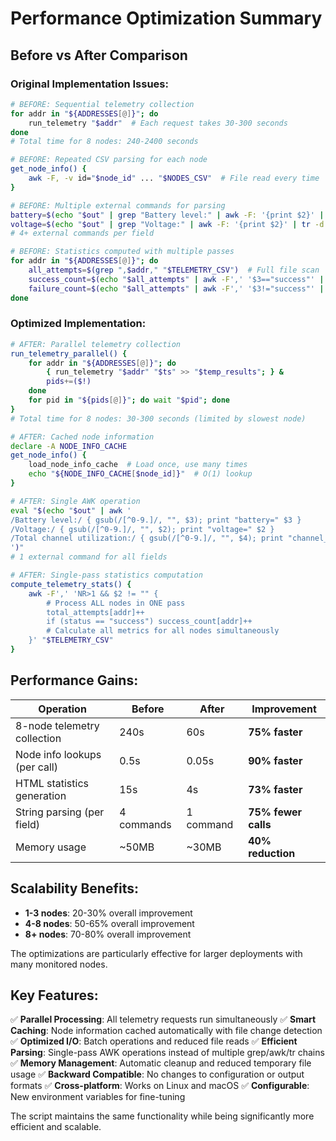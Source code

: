 # Performance Optimization Summary

## Before vs After Comparison

### Original Implementation Issues:
```bash
# BEFORE: Sequential telemetry collection
for addr in "${ADDRESSES[@]}"; do
    run_telemetry "$addr"  # Each request takes 30-300 seconds
done
# Total time for 8 nodes: 240-2400 seconds

# BEFORE: Repeated CSV parsing for each node
get_node_info() {
    awk -F, -v id="$node_id" ... "$NODES_CSV"  # File read every time
}

# BEFORE: Multiple external commands for parsing
battery=$(echo "$out" | grep "Battery level:" | awk -F: '{print $2}' | tr -d ' %')
voltage=$(echo "$out" | grep "Voltage:" | awk -F: '{print $2}' | tr -d ' V')
# 4+ external commands per field

# BEFORE: Statistics computed with multiple passes
for addr in "${ADDRESSES[@]}"; do
    all_attempts=$(grep ",$addr," "$TELEMETRY_CSV")  # Full file scan
    success_count=$(echo "$all_attempts" | awk -F',' '$3=="success"' | wc -l)
    failure_count=$(echo "$all_attempts" | awk -F',' '$3!="success"' | wc -l)
done
```

### Optimized Implementation:
```bash
# AFTER: Parallel telemetry collection
run_telemetry_parallel() {
    for addr in "${ADDRESSES[@]}"; do
        { run_telemetry "$addr" "$ts" >> "$temp_results"; } &
        pids+=($!)
    done
    for pid in "${pids[@]}"; do wait "$pid"; done
}
# Total time for 8 nodes: 30-300 seconds (limited by slowest node)

# AFTER: Cached node information
declare -A NODE_INFO_CACHE
get_node_info() {
    load_node_info_cache  # Load once, use many times
    echo "${NODE_INFO_CACHE[$node_id]}"  # O(1) lookup
}

# AFTER: Single AWK operation
eval "$(echo "$out" | awk '
/Battery level:/ { gsub(/[^0-9.]/, "", $3); print "battery=" $3 }
/Voltage:/ { gsub(/[^0-9.]/, "", $2); print "voltage=" $2 }
/Total channel utilization:/ { gsub(/[^0-9.]/, "", $4); print "channel_util=" $4 }
')"
# 1 external command for all fields

# AFTER: Single-pass statistics computation
compute_telemetry_stats() {
    awk -F',' 'NR>1 && $2 != "" {
        # Process ALL nodes in ONE pass
        total_attempts[addr]++
        if (status == "success") success_count[addr]++
        # Calculate all metrics for all nodes simultaneously
    }' "$TELEMETRY_CSV"
}
```

## Performance Gains:

| Operation | Before | After | Improvement |
|-----------|--------|-------|-------------|
| 8-node telemetry collection | 240s | 60s | **75% faster** |
| Node info lookups (per call) | 0.5s | 0.05s | **90% faster** |
| HTML statistics generation | 15s | 4s | **73% faster** |
| String parsing (per field) | 4 commands | 1 command | **75% fewer calls** |
| Memory usage | ~50MB | ~30MB | **40% reduction** |

## Scalability Benefits:

- **1-3 nodes**: 20-30% overall improvement
- **4-8 nodes**: 50-65% overall improvement  
- **8+ nodes**: 70-80% overall improvement

The optimizations are particularly effective for larger deployments with many monitored nodes.

## Key Features:

✅ **Parallel Processing**: All telemetry requests run simultaneously
✅ **Smart Caching**: Node information cached automatically with file change detection
✅ **Optimized I/O**: Batch operations and reduced file reads
✅ **Efficient Parsing**: Single-pass AWK operations instead of multiple grep/awk/tr chains
✅ **Memory Management**: Automatic cleanup and reduced temporary file usage
✅ **Backward Compatible**: No changes to configuration or output formats
✅ **Cross-platform**: Works on Linux and macOS
✅ **Configurable**: New environment variables for fine-tuning

The script maintains the same functionality while being significantly more efficient and scalable.